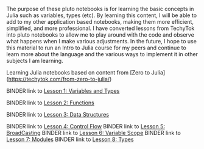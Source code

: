 The purpose of these pluto notebooks is for learning the basic concepts in Julia such as variables, types (etc). By learning this content, I will be able to add to my other application based notebooks, making them more efficient, simplified, and more professional. I have converted lessons from TechyTok into pluto notebooks to allow me to play around with the code and observe what happens when I make various adjustments. In the future, I hope to use this material to run an Intro to Julia course for my peers and continue to learn more about the language and the various ways to implement it in other subjects I am learning.

Learning Julia notebooks based on content from [Zero to Julia] (https://techytok.com/from-zero-to-julia/)

BINDER link to [Lesson 1: Variables and Types](https://mybinder.org/v2/gh/fonsp/pluto-on-binder/master?urlpath=pluto/open?url=https://raw.githubusercontent.com/22natarajank/Highschool-Julia/main/julia/VariablesandTypes.jl)

BINDER link to [Lesson 2: Functions](https://mybinder.org/v2/gh/fonsp/pluto-on-binder/master?urlpath=pluto/open?url=https://raw.githubusercontent.com/22natarajank/Highschool-Julia/main/julia/functions.jl)

BINDER link to [Lesson 3: Data Structures](https://mybinder.org/v2/gh/fonsp/pluto-on-binder/master?urlpath=pluto/open?url=https://raw.githubusercontent.com/22natarajank/Highschool-Julia/main/julia/data_structures.jl)

BINDER link to [Lesson 4: Control Flow](https://mybinder.org/v2/gh/fonsp/pluto-on-binder/master?urlpath=pluto/open?url=https://raw.githubusercontent.com/22natarajank/Highschool-Julia/main/julia/Control_flow.jl)
BINDER link to [Lesson 5: BroadCasting](https://mybinder.org/v2/gh/fonsp/pluto-on-binder/master?urlpath=pluto/open?url=https://raw.githubusercontent.com/22natarajank/Highschool-Julia/main/julia/broadcasting.jl)
BINDER link to [Lesson 6: Variable Scope](https://mybinder.org/v2/gh/fonsp/pluto-on-binder/master?urlpath=pluto/open?url=https://raw.githubusercontent.com/22natarajank/Highschool-Julia/main/julia/variable_scope.jl)
BINDER link to [Lesson 7: Modules](https://mybinder.org/v2/gh/fonsp/pluto-on-binder/master?urlpath=pluto/open?url=https://raw.githubusercontent.com/22natarajank/Highschool-Julia/main/julia/modules.jl)
BINDER link to [Lesson 8: Types](https://mybinder.org/v2/gh/fonsp/pluto-on-binder/master?urlpath=pluto/open?url=https://raw.githubusercontent.com/22natarajank/Highschool-Julia/main/julia/Types.jl)